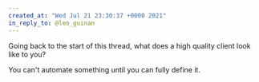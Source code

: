 ```yaml
---
created_at: "Wed Jul 21 23:30:37 +0000 2021"
in_reply_to: @leo_guinan
---
```


Going back to the start of this thread, what does a high quality client look like to you?

You can't automate something until you can fully define it.